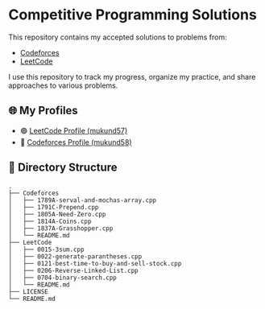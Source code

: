 # Competitive Programming Solutions

This repository contains my accepted solutions to problems from:

- [Codeforces](https://codeforces.com/)
- [LeetCode](https://leetcode.com/)

I use this repository to track my progress, organize my practice, and share approaches to various problems.
## 🌐 My Profiles

- 🟢 [LeetCode Profile (mukund57)](https://leetcode.com/u/Mukund58/)
- 🔵 [Codeforces Profile (mukund58)](https://codeforces.com/profile/mukund58)

## 📂 Directory Structure
```
.
├── Codeforces
│   ├── 1789A-serval-and-mochas-array.cpp
│   ├── 1791C-Prepend.cpp
│   ├── 1805A-Need-Zero.cpp
│   ├── 1814A-Coins.cpp
│   ├── 1837A-Grasshopper.cpp
│   └── README.md
├── LeetCode
│   ├── 0015-3sum.cpp
│   ├── 0022-generate-parantheses.cpp
│   ├── 0121-best-time-to-buy-and-sell-stock.cpp
│   ├── 0206-Reverse-Linked-List.cpp
│   ├── 0704-binary-search.cpp
│   └── README.md
├── LICENSE
└── README.md
```

